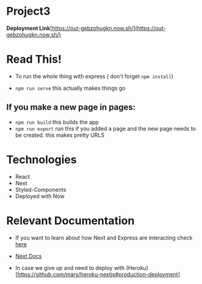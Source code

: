 # Project3

**Deployment Link**[https://out-gebzohugkn.now.sh/](https://out-gebzohugkn.now.sh/)

# Read This! 
* To run the whole thing with express
( don't forget `npm install`)

* `npm run serve` this actually makes things go

## If you make a new page in pages: 
* `npm run build` this builds the app
* `npm run export` run this if you added a page and the new page needs to be created. this makes pretty URLS


# Technologies
* React
* Next
* Styled-Components
* Deployed with Now

# Relevant Documentation

* If you want to learn about how Next and Express are interacting check [here](https://blog.logrocket.com/how-to-build-a-server-rendered-react-app-with-next-express-d5a389e7ab2f)

* [Next Docs](https://nextjs.org/learn/)

* In case we give up and need to deploy with (Heroku)[https://github.com/mars/heroku-nextjs#production-deployment]
